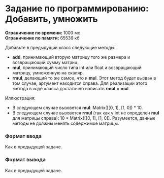 # Задание по программированию: Добавить, умножить

****Ограничение по времени:**** 1000 мс  
****Ограничение по памяти:**** 65536 кб  
	
Добавьте в предыдущий класс следующие методы:

  - __add__, принимающий вторую матрицу того же размера и возвращающий сумму матриц.
  - __mul__, принимающий число типа int или float и возвращающий матрицу, умноженную на скаляр.
  - __rmul__, делающий то же самое, что и __mul__. Этот метод будет вызван в том случае, аргумент находится справа. Для реализации этого метода в коде класса достаточно написать __rmul__ = __mul__.

Иллюстрация:  

 - В следующем случае вызовется __mul__: Matrix([[0, 1], [1, 0]) * 10.
 - В следующем случае вызовется __rmul__ (так как у int не определен __mul__ для матрицы справа): 10 * Matrix([[0, 1], [1, 0]).
Разумеется, данные методы не должны менять содержимое матрицы.

### Формат ввода

Как в предыдущей задаче.

### Формат вывода

Как в предыдущей задаче.
